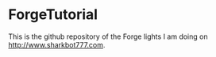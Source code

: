 # ForgeTutorial
This is the github repository of the Forge lights I am doing on http://www.sharkbot777.com.
